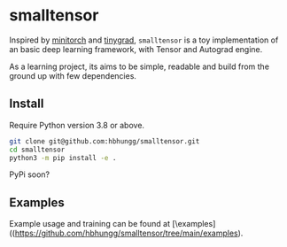 # smalltensor

Inspired by [minitorch](https://minitorch.github.io) and [tinygrad](https://github.com/geohot/tinygrad), `smalltensor` is a toy implementation of an basic deep learning framework, with Tensor and Autograd engine.

As a learning project, its aims to be simple, readable and build from the ground up with few dependencies. 

## Install
Require Python version 3.8 or above.
```bash
git clone git@github.com:hbhungg/smalltensor.git
cd smalltensor
python3 -m pip install -e .
```
PyPi soon?

## Examples
Example usage and training can be found at [\examples]((https://github.com/hbhungg/smalltensor/tree/main/examples).
